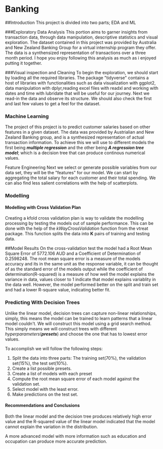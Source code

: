 # Banking

##Introduction
This project is divided into two parts; EDA and ML

###Exploratory Data Analysis
This portion aims to garner insights from transaction data, through data manipulation, descriptive statistics and visual exploration. The dataset contained in this project was provided by Australia and New Zealand Banking Group for a virtual internship program they offer. The data is a synthensized representation of transactions over a three month period. I hope you enjoy following this analysis as much as i enjoyed putting it together.

###Visual inspection and Cleaning
To begin the exploration, we should start by loading all the required libraries. The package "tidyverse" contains a host of libraries with functionalities such as data visualization with ggplot2, data manipulation with dplyr,reading excel files with readxl and working with dates and time with lubridate that will be useful for our journey. Next we read-in the data and observe its structure. We should also check the first and last few values to get a feel for the dataset.

### Machine Learning
The project of this project is to predict customer salaries based on other features in a given dataset. The data was provided by Austrialian and New Zealand Banking group, and is a synthesized representation of actual transaction information. To achieve this we will use to different models the first being ***multiple regression*** and the other being ***A regression tree model***; which is a decision tree that can produce continous numerical values.

Feature Engineering
Next we select or generate possible variables from our data set, they will be the "features" for our model. We can start by aggregating the total salary for each customer and their total spending. We can also find less salient correlations with the help of scatterplots.

### **Modelling**

#### Modelling with Cross Validation Plan

Creating a kfold cross validation plan is way to validate the modelling processing by testing the models out of sample performance. This can be done with the help of the *kWayCrossValidation* function from the vtreat package. This function splits the data into **K** pairs of training and testing data.

##Model Results
On the cross-validation test the model had a Root Mean Square Error of 5772.106 AUD and a Coefficient of Determination of 0.2598248. The root mean square error is a measure of the models accuracy and its in the same unit as the response variable, it can be thought of as the standard error of the models output while the coefficient of determination(R-squared) is a measure of how well the model explains the variance in data, values closer to 1 indicate that model explains variablity in the data well. However, the model performed better on the split and train set and had a lower R-square value, indicating better fit.

###  Predicting With Decision Trees

Unlike the linear model, decision trees can capture non-linear relationships, simply, this means the model can be trained to learn patterns that a linear model couldn't. We will construct this model using a grid search method. This simply means we will construct trees with different *hyperparameters*(***presets***) and choose the one that has to lowest error values.

To accomplish we will follow the following steps:
1. Split the data into three parts: The training set(70%), the validation set(15%), the test set(10%).
2. Create a list possible presets.
3. Create a list of models with each preset
4. Compute the root mean square error of each model against the validation set.
5. Select model with the least error.
6. Make predictions on the test set.

#### Recommendations and Conclusions

Both the linear model and the decision tree produces relatively high error value and the R-squared value of the linear model indicated that the model cannot explain the variation in the distribution.

A more advanced model with more information such as education and occupation can produce more accurate prediction. 
